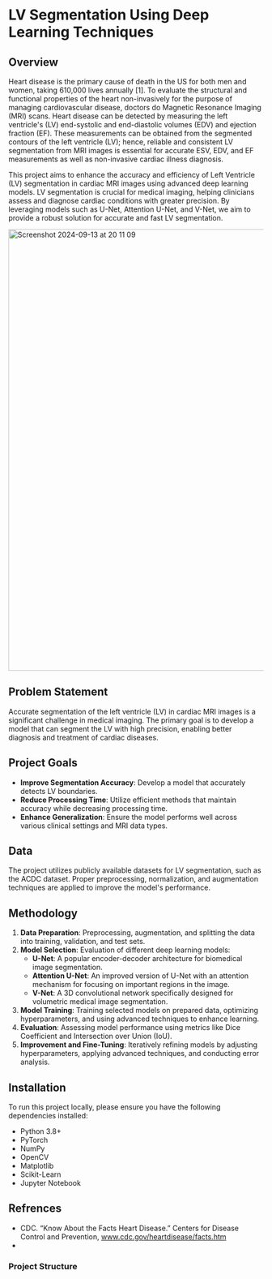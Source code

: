 # **LV Segmentation Using Deep Learning Techniques**

## **Overview**
Heart disease is the primary cause of death in the US for both men and women, taking 610,000 lives annually [1]. To evaluate the structural and functional properties of the heart non-invasively for the purpose of managing cardiovascular disease, doctors do Magnetic Resonance Imaging (MRI) scans. Heart disease can be detected by measuring the left ventricle's (LV) end-systolic and end-diastolic volumes (EDV) and ejection fraction (EF). These measurements can be obtained from the segmented contours of the left ventricle (LV); hence, reliable and consistent LV segmentation from MRI images is essential for accurate ESV, EDV, and EF measurements as well as non-invasive cardiac illness diagnosis.


This project aims to enhance the accuracy and efficiency of Left Ventricle (LV) segmentation in cardiac MRI images using advanced deep learning models. LV segmentation is crucial for medical imaging, helping clinicians assess and diagnose cardiac conditions with greater precision. By leveraging models such as U-Net, Attention U-Net, and V-Net, we aim to provide a robust solution for accurate and fast LV segmentation.

<img width="871" alt="Screenshot 2024-09-13 at 20 11 09" src="https://github.com/user-attachments/assets/dfc35359-ee94-483c-9edf-9714b3b2f5c1">


## **Problem Statement**
Accurate segmentation of the left ventricle (LV) in cardiac MRI images is a significant challenge in medical imaging. The primary goal is to develop a model that can segment the LV with high precision, enabling better diagnosis and treatment of cardiac diseases.

## **Project Goals**
- **Improve Segmentation Accuracy**: Develop a model that accurately detects LV boundaries.
- **Reduce Processing Time**: Utilize efficient methods that maintain accuracy while decreasing processing time.
- **Enhance Generalization**: Ensure the model performs well across various clinical settings and MRI data types.

## **Data**
The project utilizes publicly available datasets for LV segmentation, such as the ACDC dataset. Proper preprocessing, normalization, and augmentation techniques are applied to improve the model's performance.

## **Methodology**
1. **Data Preparation**: Preprocessing, augmentation, and splitting the data into training, validation, and test sets.
2. **Model Selection**: Evaluation of different deep learning models:
   - **U-Net**: A popular encoder-decoder architecture for biomedical image segmentation.
   - **Attention U-Net**: An improved version of U-Net with an attention mechanism for focusing on important regions in the image.
   - **V-Net**: A 3D convolutional network specifically designed for volumetric medical image segmentation.
3. **Model Training**: Training selected models on prepared data, optimizing hyperparameters, and using advanced techniques to enhance learning.
4. **Evaluation**: Assessing model performance using metrics like Dice Coefficient and Intersection over Union (IoU).
5. **Improvement and Fine-Tuning**: Iteratively refining models by adjusting hyperparameters, applying advanced techniques, and conducting error analysis.

## **Installation**

To run this project locally, please ensure you have the following dependencies installed:

- Python 3.8+
- PyTorch
- NumPy
- OpenCV
- Matplotlib
- Scikit-Learn
- Jupyter Notebook

## **Refrences**
- CDC. “Know About the Facts Heart Disease.” Centers for Disease Control and Prevention, www.cdc.gov/heartdisease/facts.htm
- 



### **Project Structure**


